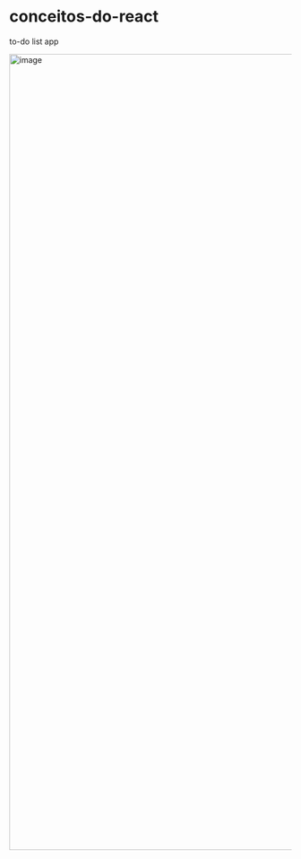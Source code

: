 # conceitos-do-react
to-do list app

<img width="1419" alt="image" src="https://user-images.githubusercontent.com/39314687/194786344-9e025bc7-b504-41a0-a249-8998c87117a7.png">
